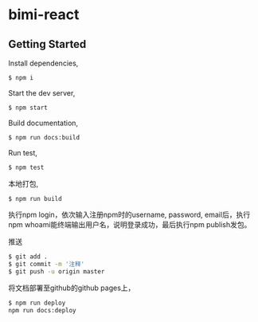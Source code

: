 # bimi-react

## Getting Started

Install dependencies,

```bash
$ npm i
```

Start the dev server,

```bash
$ npm start
```

Build documentation,

```bash
$ npm run docs:build
```

Run test,

```bash
$ npm test
```

本地打包,

```bash
$ npm run build
```
执行npm login，依次输入注册npm时的username, password, email后，执行npm whoami能终端输出用户名，说明登录成功，最后执行npm publish发包。


推送

```bash
$ git add .
$ git commit -m '注释'
$ git push -u origin master
```


将文档部署至github的github pages上，

```bash
$ npm run deploy
npm run docs:deploy
```
